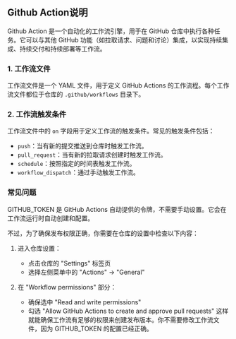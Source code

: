## Github Action说明
Github Action 是一个自动化的工作流引擎，用于在 GitHub 仓库中执行各种任务。它可以与其他 GitHub 功能（如拉取请求、问题和讨论）集成，以实现持续集成、持续交付和持续部署等工作流。

### 1. 工作流文件

工作流文件是一个 YAML 文件，用于定义 GitHub Actions 的工作流程。每个工作流文件都位于仓库的 `.github/workflows` 目录下。


### 2. 工作流触发条件

工作流文件中的 `on` 字段用于定义工作流的触发条件。常见的触发条件包括：

- `push`：当有新的提交推送到仓库时触发工作流。
- `pull_request`：当有新的拉取请求创建时触发工作流。
- `schedule`：按照指定的时间表触发工作流。
- `workflow_dispatch`：通过手动触发工作流。

### 常见问题

GITHUB_TOKEN 是 GitHub Actions 自动提供的令牌，不需要手动设置。它会在工作流运行时自动创建和配置。

不过，为了确保发布权限正确，你需要在仓库的设置中检查以下内容：

1. 进入仓库设置：
   
   - 点击仓库的 "Settings" 标签页
   - 选择左侧菜单中的 "Actions" -> "General"
2. 在 "Workflow permissions" 部分：
   
   - 确保选中 "Read and write permissions"
   - 勾选 "Allow GitHub Actions to create and approve pull requests"
这样就能确保工作流有足够的权限来创建发布版本。你不需要修改工作流文件，因为 GITHUB_TOKEN 的配置已经正确。

